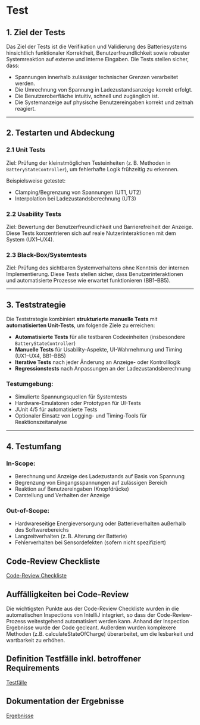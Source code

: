 # Test

## **1. Ziel der Tests**

Das Ziel der Tests ist die Verifikation und Validierung des Batteriesystems hinsichtlich funktionaler Korrektheit, Benutzerfreundlichkeit sowie robuster Systemreaktion auf externe und interne Eingaben. Die Tests stellen sicher, dass:

* Spannungen innerhalb zulässiger technischer Grenzen verarbeitet werden.
* Die Umrechnung von Spannung in Ladezustandsanzeige korrekt erfolgt.
* Die Benutzeroberfläche intuitiv, schnell und zugänglich ist.
* Die Systemanzeige auf physische Benutzereingaben korrekt und zeitnah reagiert.

---

## **2. Testarten und Abdeckung**

### 2.1 Unit Tests

Ziel: Prüfung der kleinstmöglichen Testeinheiten (z. B. Methoden in `BatteryStateController`), um fehlerhafte Logik frühzeitig zu erkennen.

Beispielsweise getestet:

* Clamping/Begrenzung von Spannungen (UT1, UT2)
* Interpolation bei Ladezustandsberechnung (UT3)

### 2.2 Usability Tests

Ziel: Bewertung der Benutzerfreundlichkeit und Barrierefreiheit der Anzeige. Diese Tests konzentrieren sich auf reale Nutzerinteraktionen mit dem System (UX1–UX4).

### 2.3 Black-Box/Systemtests

Ziel: Prüfung des sichtbaren Systemverhaltens ohne Kenntnis der internen Implementierung. Diese Tests stellen sicher, dass Benutzerinteraktionen und automatisierte Prozesse wie erwartet funktionieren (BB1–BB5).

---

## **3. Teststrategie**

Die Teststrategie kombiniert **strukturierte manuelle Tests** mit **automatisierten Unit-Tests**, um folgende Ziele zu erreichen:

* **Automatisierte Tests** für alle testbaren Codeeinheiten (insbesondere `BatteryStateController`)
* **Manuelle Tests** für Usability-Aspekte, UI-Wahrnehmung und Timing (UX1–UX4, BB1–BB5)
* **Iterative Tests** nach jeder Änderung an Anzeige- oder Kontrolllogik
* **Regressionstests** nach Anpassungen an der Ladezustandsberechnung

### Testumgebung:

* Simulierte Spannungsquellen für Systemtests
* Hardware-Emulatoren oder Prototypen für UI-Tests
* JUnit 4/5 für automatisierte Tests
* Optionaler Einsatz von Logging- und Timing-Tools für Reaktionszeitanalyse

---

## **4. Testumfang**

### In-Scope:

* Berechnung und Anzeige des Ladezustands auf Basis von Spannung
* Begrenzung von Eingangsspannungen auf zulässigen Bereich
* Reaktion auf Benutzereingaben (Knopfdrücke)
* Darstellung und Verhalten der Anzeige

### Out-of-Scope:

* Hardwareseitige Energieversorgung oder Batterieverhalten außerhalb des Softwarebereichs
* Langzeitverhalten (z. B. Alterung der Batterie)
* Fehlerverhalten bei Sensordefekten (sofern nicht spezifiziert)

## Code-Review Checkliste

[Code-Review Checkliste](./referenziert/Test/Code_Review_Checkliste.md)

## Auffälligkeiten bei Code-Review

Die wichtigsten Punkte aus der Code-Review Checkliste wurden in die automatischen Inspections von IntelliJ integriert, so dass der Code-Review-Prozess weitestgehend automatisiert werden kann. Anhand der Inspection Ergebnisse wurde der Code gecleant. Außerdem wurden komplexere Methoden (z.B. calculateStateOfCharge) überarbeitet, um die lesbarkeit und wartbarkeit zu erhöhen.

## Definition Testfälle inkl. betroffener Requirements

[Testfälle](./referenziert/Test/Testfaelle.md)

## Dokumentation der Ergebnisse

[Ergebnisse](./referenziert/Test/Testergebnisse.md)
